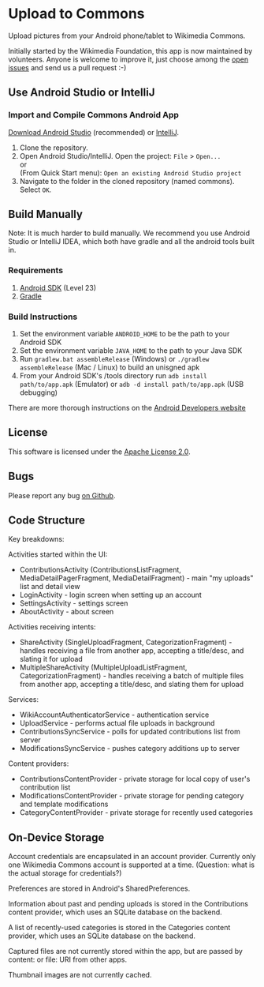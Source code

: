 # Upload to Commons #

Upload pictures from your Android phone/tablet to Wikimedia Commons.

Initially started by the Wikimedia Foundation, this app is now maintained by volunteers. Anyone is welcome to improve it, just choose among the [open issues](https://github.com/nicolas-raoul/apps-android-commons/issues) and send us a pull request :-)

## Use Android Studio or IntelliJ ##

### Import and Compile Commons Android App ##

[Download Android Studio][1] (recommended) or [IntelliJ][2].

1. Clone the repository.
2. Open Android Studio/IntelliJ. Open the project:
	``File`` > ``Open...``  
	or  
	(From Quick Start menu): ``Open an existing Android Studio project``
3. Navigate to the folder in the cloned repository (named commons). Select ``OK``.

## Build Manually ##

Note: It is much harder to build manually. We recommend you use Android Studio or IntelliJ IDEA, which both have gradle and all the android tools built in.

### Requirements ###

1. [Android SDK][3] (Level 23)
2. [Gradle][4]

### Build Instructions ###

1. Set the environment variable `ANDROID_HOME` to be the path to your Android SDK
2. Set the environment variable `JAVA_HOME` to the path to your Java SDK
3. Run `gradlew.bat assembleRelease` (Windows) or `./gradlew assembleRelease` (Mac / Linux) to build an unisgned apk
4. From your Android SDK's /tools directory run `adb install path/to/app.apk` (Emulator) or `adb -d install path/to/app.apk` (USB debugging)

There are more thorough instructions on the [Android Developers website][5]

## License ##

This software is licensed under the [Apache License 2.0][6].

## Bugs ##

Please report any bug [on Github][7].

## Code Structure ##

Key breakdowns:

Activities started within the UI:
* ContributionsActivity (ContributionsListFragment, MediaDetailPagerFragment, MediaDetailFragment) - main "my uploads" list and detail view
* LoginActivity - login screen when setting up an account
* SettingsActivity - settings screen
* AboutActivity - about screen

Activities receiving intents:
* ShareActivity (SingleUploadFragment, CategorizationFragment) - handles receiving a file from another app, accepting a title/desc, and slating it for upload
* MultipleShareActivity (MultipleUploadListFragment, CategorizationFragment) - handles receiving a batch of multiple files from another app, accepting a title/desc, and slating them for upload

Services:
* WikiAccountAuthenticatorService - authentication service
* UploadService - performs actual file uploads in background
* ContributionsSyncService - polls for updated contributions list from server
* ModificationsSyncService - pushes category additions up to server

Content providers:
* ContributionsContentProvider - private storage for local copy of user's contribution list
* ModificationsContentProvider - private storage for pending category and template modifications
* CategoryContentProvider - private storage for recently used categories


## On-Device Storage ##

Account credentials are encapsulated in an account provider. Currently only one Wikimedia Commons account is supported at a time. (Question: what is the actual storage for credentials?)

Preferences are stored in Android's SharedPreferences.

Information about past and pending uploads is stored in the Contributions content provider, which uses an SQLite database on the backend.

A list of recently-used categories is stored in the Categories content provider, which uses an SQLite database on the backend.

Captured files are not currently stored within the app, but are passed by content: or file: URI from other apps.

Thumbnail images are not currently cached.


[1]: https://developer.android.com/studio/index.html
[2]: http://www.jetbrains.com/idea/download/index.html
[3]: https://developer.android.com/sdk/index.html
[4]: http://gradle.org/gradle-download/
[5]: https://developer.android.com/studio/build/building-cmdline.html
[6]: https://www.apache.org/licenses/LICENSE-2.0
[7]: https://github.com/nicolas-raoul/apps-android-commons/issues

